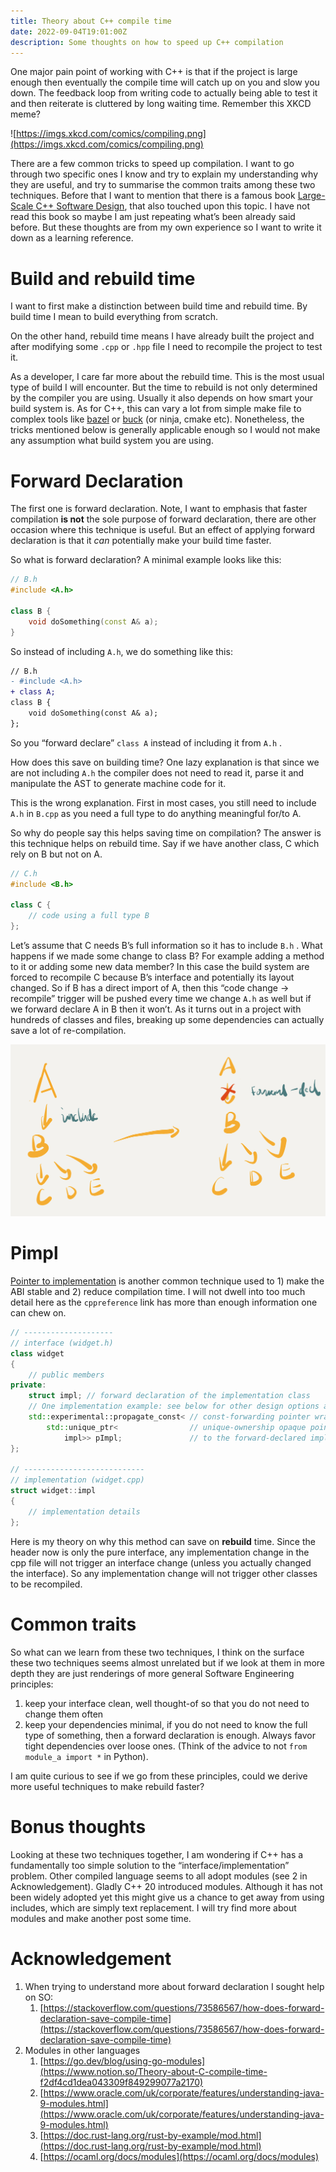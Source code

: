 ```yaml
---
title: Theory about C++ compile time
date: 2022-09-04T19:01:00Z
description: Some thoughts on how to speed up C++ compilation
---
```


One major pain point of working with C++ is that if the project is large enough then eventually the compile time will catch up on you and slow you down. The feedback loop from writing code to actually being able to test it and then reiterate is cluttered by long waiting time. Remember this XKCD meme?

![https://imgs.xkcd.com/comics/compiling.png](https://imgs.xkcd.com/comics/compiling.png)

There are a few common tricks to speed up compilation. I want to go through two specific ones I know and try to explain my understanding why they are useful, and try to summarise the common traits among these two techniques. Before that I want to mention that there is a famous book [Large-Scale C++ Software Design](https://www.amazon.co.uk/Large-Scale-C-Software-Design-APC/dp/0201633620), that also touched upon this topic. I have not read this book so maybe I am just repeating what’s been already said before. But these thoughts are from my own experience so I want to write it down as a learning reference.

# Build and rebuild time

I want to first make a distinction between build time and rebuild time. By build time I mean to build everything from scratch.

On the other hand, rebuild time means I have already built the project and after modifying some `.cpp` or `.hpp` file I need to recompile the project to test it.

As a developer, I care far more about the rebuild time. This is the most usual type of build I will encounter. But the time to rebuild is not only determined by the compiler you are using. Usually it also depends on how smart your build system is. As for C++, this can vary a lot from simple make file to complex tools like [bazel](https://bazel.build/) or [buck](https://buck.build/) (or ninja, cmake etc). Nonetheless, the tricks mentioned below is generally applicable enough so I would not make any assumption what build system you are using.

# Forward Declaration

The first one is forward declaration. Note, I want to emphasis that faster compilation **is not** the sole purpose of forward declaration, there are other occasion where this technique is useful. But an effect of applying forward declaration is that it _can_ potentially make your build time faster.

So what is forward declaration? A minimal example looks like this:

```cpp
// B.h
#include <A.h>

class B {
	void doSomething(const A& a);
}
```

So instead of including `A.h`, we do something like this:

```diff
// B.h
- #include <A.h>
+ class A;
class B {
	void doSomething(const A& a);
};
```

So you “forward declare” `class A` instead of including it from `A.h` .

How does this save on building time? One lazy explanation is that since we are not including `A.h` the compiler does not need to read it, parse it and manipulate the AST to generate machine code for it.

This is the wrong explanation. First in most cases, you still need to include `A.h` in `B.cpp` as you need a full type to do anything meaningful for/to A.

So why do people say this helps saving time on compilation? The answer is this technique helps on rebuild time. Say if we have another class, C which rely on B but not on A.

```cpp
// C.h
#include <B.h>

class C {
	// code using a full type B
};
```

Let’s assume that C needs B’s full information so it has to include `B.h` . What happens if we made some change to class B? For example adding a method to it or adding some new data member? In this case the build system are forced to recompile C because B’s interface and potentially its layout changed. So if B has a direct import of A, then this “code change → recompile” trigger will be pushed every time we change `A.h` as well but if we forward declare A in B then it won’t. As it turns out in a project with hundreds of classes and files, breaking up some dependencies can actually save a lot of re-compilation.

![Untitled](./Untitled.png)

# Pimpl

[Pointer to implementation](https://en.cppreference.com/w/cpp/language/pimpl) is another common technique used to 1) make the ABI stable and 2) reduce compilation time. I will not dwell into too much detail here as the `cppreference` link has more than enough information one can chew on.

```cpp
// --------------------
// interface (widget.h)
class widget
{
    // public members
private:
    struct impl; // forward declaration of the implementation class
    // One implementation example: see below for other design options and trade-offs
    std::experimental::propagate_const< // const-forwarding pointer wrapper
        std::unique_ptr<                // unique-ownership opaque pointer
            impl>> pImpl;               // to the forward-declared implementation class
};

// ---------------------------
// implementation (widget.cpp)
struct widget::impl
{
    // implementation details
};
```

Here is my theory on why this method can save on **rebuild** time. Since the header now is only the pure interface, any implementation change in the cpp file will not trigger an interface change (unless you actually changed the interface). So any implementation change will not trigger other classes to be recompiled.

# Common traits

So what can we learn from these two techniques, I think on the surface these two techniques seems almost unrelated but if we look at them in more depth they are just renderings of more general Software Engineering principles:

1. keep your interface clean, well thought-of so that you do not need to change them often
2. keep your dependencies minimal, if you do not need to know the full type of something, then a forward declaration is enough. Always favor tight dependencies over loose ones. (Think of the advice to not `from module_a import *` in Python).

I am quite curious to see if we go from these principles, could we derive more useful techniques to make rebuild faster?

# Bonus thoughts

Looking at these two techniques together, I am wondering if C++ has a fundamentally too simple solution to the “interface/implementation” problem. Other compiled language seems to all adopt modules (see 2 in Acknowledgement). Gladly C++ 20 introduced modules. Although it has not been widely adopted yet this might give us a chance to get away from using includes, which are simply text replacement. I will try find more about modules and make another post some time.

# Acknowledgement

1. When trying to understand more about forward declaration I sought help on SO:
   1. [https://stackoverflow.com/questions/73586567/how-does-forward-declaration-save-compile-time](https://stackoverflow.com/questions/73586567/how-does-forward-declaration-save-compile-time)
2. Modules in other languages
   1. [https://go.dev/blog/using-go-modules](https://www.notion.so/Theory-about-C-compile-time-f2df4cd1dea043309f849299077a2170)
   2. [https://www.oracle.com/uk/corporate/features/understanding-java-9-modules.html](https://www.oracle.com/uk/corporate/features/understanding-java-9-modules.html)
   3. [https://doc.rust-lang.org/rust-by-example/mod.html](https://doc.rust-lang.org/rust-by-example/mod.html)
   4. [https://ocaml.org/docs/modules](https://ocaml.org/docs/modules)
